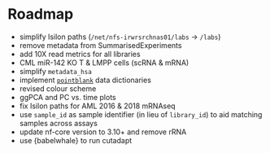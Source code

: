 # Roadmap
* simplify Isilon paths (`/net/nfs-irwrsrchnas01/labs` -> `/labs`)
* remove metadata from SummarisedExperiments
* add 10X read metrics for all libraries
* CML miR-142 KO T & LMPP cells (scRNA & mRNA)
* simplify `metadata_hsa`
* implement [`pointblank`](https://rich-iannone.github.io/pointblank/index.html) data dictionaries
* revised colour scheme
* ggPCA and PC vs. time plots
* fix Isilon paths for AML 2016 & 2018 mRNAseq
* use `sample_id` as sample identifier (in lieu of `library_id`) to aid matching samples across assays
* update nf-core version to 3.10+ and remove rRNA
* use {babelwhale} to run cutadapt
